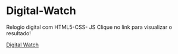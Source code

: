 # Digital-Watch
 Relogio digital com HTML5-CSS- JS
 Clique no link para visualizar o resultado!
 
<a href="https://bmrnice.github.io/Digital-Watch/" target="_blank">Digital Watch</a> 
